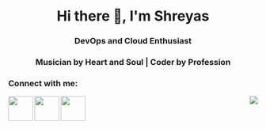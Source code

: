 

<!--
**SrivastavaShreyas/SrivastavaShreyas** is a ✨ _special_ ✨ repository because its `README.md` (this file) appears on your GitHub profile.

Here are some ideas to get you started:

- 🔭 I’m currently working on ...
- 🌱 I’m currently learning everything
- 👯 I’m looking to collaborate on ...
- 💬 Ask me about ...
- 📫 How to reach me: shreyassrivastava98@gmail.com
- 😄 Pronouns: ...
- ⚡ Fun fact: love to play guitar, chess, 

-->
<h1 align="center">Hi there 👋, I'm Shreyas</h1>
<h3 align="center"> DevOps and Cloud Enthusiast<h3>
  <h3 align="center">Musician by Heart and Soul | Coder by Profession<h3>

<h3 align="left">Connect with me:</h3>
<p align="left">
<a href="https://www.linkedin.com/in/shreyas-srivastava-50a970166/">
  <img align="left" width="50px" src="https://img.icons8.com/fluent/48/000000/linkedin.png" />
</a>
<a href = "mailto: shreyassrivastava98@gmail.com">
  <img align="left" width="50px" src="https://img.icons8.com/color/48/000000/gmail.png" />
</a>

<img align="right" src="https://eng64hrnquaxti9.m.pipedream.net">
<p align="left"> 
<a href="https://www.linux.org/"> <img align="left" width="50px" src="https://img.icons8.com/ios-glyphs/30/000000/linux.png" /></a>
   <!-- 
    <a href="https://www.python.org"> <img src="https://img.icons8.com/color/50/000000/linux--v1.png"/> </a> 
    
    <a href="https://git-scm.com/" > <img src="https://img.icons8.com/color/48/000000/git.png" /> </a> 
    <a href="https://www.jenkins.io" > <img src="https://www.vectorlogo.zone/logos/jenkins/jenkins-icon.svg" alt="jenkins" width="48" height="48"/> </a> 
    </p>
    
    <br\>
-->
